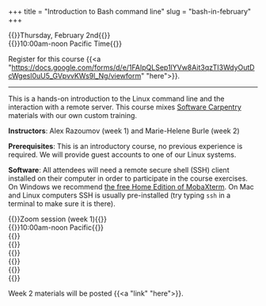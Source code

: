 +++
title = "Introduction to Bash command line"
slug = "bash-in-february"
+++

{{<cor>}}Thursday, February 2nd{{</cor>}}\
{{<cgr>}}10:00am-noon Pacific Time{{</cgr>}}

<!-- Course materials will be added here shortly before the start of the course. -->

Register for this course
{{<a "https://docs.google.com/forms/d/e/1FAIpQLSep1lYVw8Ait3qzTI3WdyOutDcWgesl0uU5_GVpvvKWs9l_Ng/viewform" "here">}}.

---

This is a hands-on introduction to the Linux command line and the interaction with a remote server. This
course mixes <a href="https://software-carpentry.org" target="_blank">Software Carpentry</a> materials with
our own custom training.

**Instructors**: Alex Razoumov (week 1) and Marie-Helene Burle (week 2)

**Prerequisites**: This is an introductory course, no previous experience is required. We will provide
guest accounts to one of our Linux systems.

**Software**: All attendees will need a remote secure shell (SSH) client installed on their computer in order
to participate in the course exercises. On Windows we recommend [the free Home Edition of
MobaXterm](https://mobaxterm.mobatek.net/download.html). On Mac and Linux computers SSH is usually
pre-installed (try typing `ssh` in a terminal to make sure it is there).





{{<cor>}}Zoom session (week 1){{</cor>}} \
{{<cgr>}}10:00am-noon Pacific{{</cgr>}} \
{{<linktitle url="../bash202302/bash-01-intro" text="Introduction">}} \
{{<linktitle url="../bash202302/bash-02-filesystem" text="Navigating the filesystem">}} \
{{<linktitle url="../bash202302/bash-03-creating-moving-copying" text="Creating, moving and copying things">}} \
{{<linktitle url="../bash202302/bash-04-tar-gzip" text="Archives and compression">}} \
{{<linktitle url="../bash202302/bash-05-file-transfer" text="Transferring files and directories to/from remote computers">}} \
{{<linktitle url="../bash202302/bash-06-wildcards-redirection-pipes" text="Wildcards, redirection, pipes, and aliases">}}

<!-- {{<cor>}}Zoom session{{</cor>}} \ -->
<!-- {{<cgr>}}10:00am-noon Pacific{{</cgr>}} \ -->
<!-- {{<nolinktitle>}}Introduction{{</nolinktitle>}} \ -->
<!-- {{<nolinktitle>}}Navigating the filesystem{{</nolinktitle>}} \ -->
<!-- {{<nolinktitle>}}Creating, moving and copying things{{</nolinktitle>}} \ -->
<!-- {{<nolinktitle>}}Archives and compression{{</nolinktitle>}} \ -->
<!-- {{<nolinktitle>}}Transferring files and directories to/from remote computers{{</nolinktitle>}} \ -->
<!-- {{<nolinktitle>}}Wildcards, redirection, pipes, and aliases{{</nolinktitle>}} -->




Week 2 materials will be posted {{<a "link" "here">}}.


<!-- {{<cor>}}Zoom: afternoon session (Marie){{</cor>}} \ -->
<!-- {{<cgr>}}1:30pm-4:30pm Pacific{{</cgr>}} \ -->
<!-- {{<linktitle url="../bash202302/bash-07-loops" text="Loops">}} \ -->
<!-- {{<linktitle url="../bash202302/bash-08-scripts-functions" text="Bash scripts and functions, and variables">}} \ -->
<!-- {{<linktitle url="../bash202302/bash-09-grep-find" text="Finding things with `grep` and `find`">}} \ -->
<!-- {{<linktitle url="../bash202302/bash-10-text-manipulation" text="Text manipulation">}} \ -->
<!-- {{<nolinktitle>}}Advanced tools{{</nolinktitle>}} -->

<!-- {{<cor>}}Zoom: afternoon session (Marie){{</cor>}} \ -->
<!-- {{<cgr>}}1:30pm-4:30pm Pacific{{</cgr>}} \ -->
<!-- {{<nolinktitle>}}Loops{{</nolinktitle>}} -->
<!-- {{<nolinktitle>}}Bash scripts and functions, and variables{{</nolinktitle>}} \ -->
<!-- {{<nolinktitle>}}Finding things{{</nolinktitle>}} \ -->
<!-- {{<nolinktitle>}}Text manipulation{{</nolinktitle>}} \ -->
<!-- {{<nolinktitle>}}Advanced tools{{</nolinktitle>}} -->
